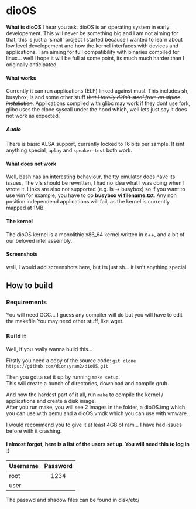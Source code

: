 # dioOS
**What is dioOS** I hear you ask. dioOS is an operating system in early developement. This will never be something big and I am not aiming for that, this is just a 'small' project I started because I wanted to learn about low level developement and how the kernel interfaces with devices and applications. I am aiming for full compatibility with binaries compiled for linux... well I hope it will be full at some point, its much much harder than I originally anticipated.

#### What works
Currently it can run applications (ELF) linked against musl. This includes sh, busybox, ls and some other stuff ~~*that I totally didn't steal from an alpine installation*~~. Applications compiled with glibc may work if they dont use fork, glibc uses the clone syscall under the hood which,
well lets just say it does not work as expected.
##### Audio
There is basic ALSA support, currently locked to 16 bits per sample. It isnt anything special, `aplay` and `speaker-test` both work.

#### What does not work
Well, bash has an interesting behaviour, the tty emulator does have its issues, The vfs should be rewritten, I had no idea what I was doing when I wrote it. Links are also not supported (e.g. ls -> busybox) so if you want to use vim for example, you have to do **busybox vi filename.txt**. Any non position independend applications will fail, as the kernel is currently mapped at 1MB.

#### The kernel
The dioOS kernel is a monolithic x86_64 kernel written in c++, and a bit of our beloved intel assembly.

#### Screenshots
well, I would add screenshots here, but its just sh... it isn't anything special


## How to build
### Requirements
You will need GCC... I guess any compiler will do but you will have to edit the makefile
You may need other stuff, like wget.

### Build it
Well, if you really wanna build this...

Firstly you need a copy of the source code:
`git clone https://github.com/dionsyran2/dioOS.git`

Then you gotta set it up by running `make setup`. <br>
This will create a bunch of directories, download and compile grub.

And now the hardest part of it all, run `make` to compile the kernel / applications and create a disk image. <br>
After you run make, you will see 2 images in the folder, a dioOS.img which you can use with qemu and a dioOS.vmdk which you can use with vmware. <br>

I would recommend you to give it at least 4GB of ram... I have had issues before with it crashing.

#### I almost forgot, here is a list of the users set up. You will need this to log in :)

| Username  | Password |
| ----------|:--------:|
| root      | 1234     |
| user      |          |

The passwd and shadow files can be found in disk/etc/
